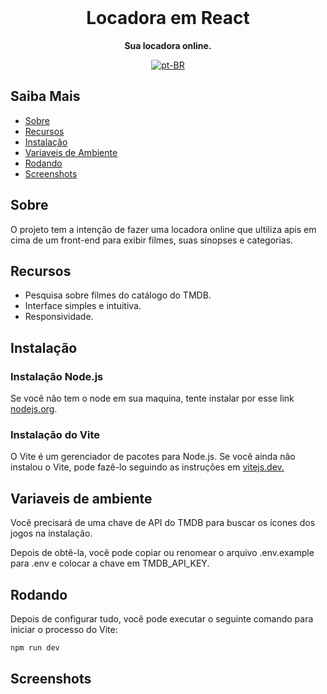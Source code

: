 <br>

<div align="center">

  <h1 align="center">Locadora em React</h1>
  
  <p align="center">
    <strong>Sua locadora online.</strong>
  </p>

[![pt-BR](https://img.shields.io/badge/lang-pt--BR-green.svg)](README.pt-BR.md)

</div>

## Saiba Mais

- [Sobre](#Sobre)
- [Recursos](#Recursos)
- [Instalação](#Instalação)
- [Variaveis de Ambiente](#Variaveis-de-ambiente)
- [Rodando](#Rodando)
- [Screenshots](#Screenshots)

## Sobre

O projeto tem a intenção de fazer uma locadora online que ultiliza apis em cima de um front-end para exibir filmes, suas sinopses e categorias.

## Recursos

- Pesquisa sobre filmes do catálogo do TMDB.
- Interface simples e intuitiva.
- Responsividade.

## Instalação

### Instalação Node.js

Se você não tem o node em sua maquina, tente instalar por esse link [nodejs.org](https://nodejs.org/).

### Instalação do Vite

O Vite é um gerenciador de pacotes para Node.js. Se você ainda não instalou o Vite, pode fazê-lo seguindo as instruções em [vitejs.dev.](https://vitejs.dev)

## Variaveis de ambiente

Você precisará de uma chave de API do TMDB para buscar os ícones dos jogos na instalação.

Depois de obtê-la, você pode copiar ou renomear o arquivo .env.example para .env e colocar a chave em TMDB_API_KEY.

## Rodando

Depois de configurar tudo, você pode executar o seguinte comando para iniciar o processo do Vite:

```bash
npm run dev
```

## Screenshots

